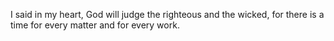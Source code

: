 I said in my heart, God will judge the righteous and the wicked, for there is a time for every matter and for every work.
